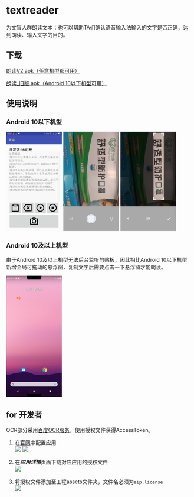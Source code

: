 # textreader
为文盲人群朗读文本；也可以帮助TA们确认语音输入法输入的文字是否正确，达到朗读、输入文字的目的。

## 下载
[朗读V2.apk（任意机型都可用）](https://raw.githubusercontent.com/ymlgithub/textreader/master/app/release/%E6%9C%97%E8%AF%BBV2.apk)

[朗读_旧版.apk（Android 10以下机型可用）](https://raw.githubusercontent.com/ymlgithub/textreader/master/app/release/%E6%9C%97%E8%AF%BB_%E6%97%A7%E7%89%88.apk)

## 使用说明
### Android 10以下机型
<p>
<img src='imgs/a.jpg' width='30%' style="display:inline;"/>
<img src='imgs/b.jpg' width='30%' style="display:inline;"/>
<img src='imgs/c.jpg' width='30%' style="display:inline;"/>
</p>


### Android 10及以上机型

由于Android 10及以上机型无法后台监听剪贴板，因此相比Android 10以下机型新增全局可拖动的悬浮窗，复制文字后需要点击一下悬浮窗才能朗读。
<p>
<img src='imgs/d.png' width='30%' style="display:inline;"/>
</p>

## for 开发者

OCR部分采用[百度OCR服务](https://ai.baidu.com/ai-doc/OCR/ok3h7xx8c)，使用授权文件获得AccessToken。
1. 在[官网](https://console.bce.baidu.com/ai/?fromai=1&_=1488766023093#/ai/ocr/app/list)中配置应用  
![](https://ai.bdstatic.com/file/E0FE42DB27494CBC895C6F24DBC1FE54)
![](https://ai.bdstatic.com/file/36B5703778884B73AE6E9241730B1772)

2. 在***应用详情***页面下载对应应用的授权文件  
![](https://ai.bdstatic.com/file/6E928A2EBAE744E59D8D0CE2984AAC57)
3. 将授权文件添加至工程assets文件夹，文件名必须为`aip.license`  
![](https://ai.bdstatic.com/file/54D522AC76AA44B9BBE6E98FEEAD79EE)
